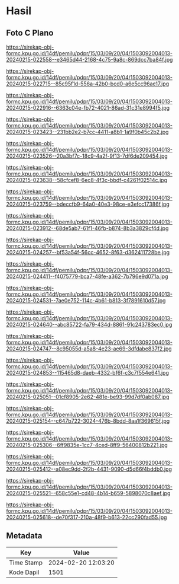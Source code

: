# Hasil

## Foto C Plano

https://sirekap-obj-formc.kpu.go.id/14df/pemilu/pdpr/15/03/09/20/04/1503092004013-20240215-022558--e3465d44-2168-4c75-9a8c-869dcc7ba84f.jpg

https://sirekap-obj-formc.kpu.go.id/14df/pemilu/pdpr/15/03/09/20/04/1503092004013-20240215-022715--85c95f1d-556a-42b0-bcd0-a6e5cc96ae17.jpg

https://sirekap-obj-formc.kpu.go.id/14df/pemilu/pdpr/15/03/09/20/04/1503092004013-20240215-022916--6363c04e-fb72-4021-86ad-31c31e8994f5.jpg

https://sirekap-obj-formc.kpu.go.id/14df/pemilu/pdpr/15/03/09/20/04/1503092004013-20240215-023423--231bb2e2-b7cc-4411-a8b1-1a9f0b45c2b2.jpg

https://sirekap-obj-formc.kpu.go.id/14df/pemilu/pdpr/15/03/09/20/04/1503092004013-20240215-023526--20a3bf7c-18c9-4a2f-9f13-7df6de209454.jpg

https://sirekap-obj-formc.kpu.go.id/14df/pemilu/pdpr/15/03/09/20/04/1503092004013-20240215-023638--58cfcef8-6ec8-4f3c-bbdf-c4261f02514c.jpg

https://sirekap-obj-formc.kpu.go.id/14df/pemilu/pdpr/15/03/09/20/04/1503092004013-20240215-023759--bdeccfb9-64a0-40e3-98ce-e3efcc17386f.jpg

https://sirekap-obj-formc.kpu.go.id/14df/pemilu/pdpr/15/03/09/20/04/1503092004013-20240215-023912--68de5ab7-61f1-46fb-b874-8b3a3829cf4d.jpg

https://sirekap-obj-formc.kpu.go.id/14df/pemilu/pdpr/15/03/09/20/04/1503092004013-20240215-024257--bf53a54f-56cc-4652-8f63-d362411728be.jpg

https://sirekap-obj-formc.kpu.go.id/14df/pemilu/pdpr/15/03/09/20/04/1503092004013-20240215-024411--f4075779-bca7-48fe-a362-7b796e9d071a.jpg

https://sirekap-obj-formc.kpu.go.id/14df/pemilu/pdpr/15/03/09/20/04/1503092004013-20240215-024531--7ae0e752-114c-4b61-b813-3f7891610d57.jpg

https://sirekap-obj-formc.kpu.go.id/14df/pemilu/pdpr/15/03/09/20/04/1503092004013-20240215-024640--abc85722-fa79-434d-8861-91c243783ec0.jpg

https://sirekap-obj-formc.kpu.go.id/14df/pemilu/pdpr/15/03/09/20/04/1503092004013-20240215-024747--8c95055d-a5a8-4e23-ae69-3dfdabe837f2.jpg

https://sirekap-obj-formc.kpu.go.id/14df/pemilu/pdpr/15/03/09/20/04/1503092004013-20240215-024853--115465d8-daeb-4332-bf6f-c3c7f554e641.jpg

https://sirekap-obj-formc.kpu.go.id/14df/pemilu/pdpr/15/03/09/20/04/1503092004013-20240215-025051--01cf8905-2e62-481e-be93-99d7df0ab087.jpg

https://sirekap-obj-formc.kpu.go.id/14df/pemilu/pdpr/15/03/09/20/04/1503092004013-20240215-025154--c647b722-3024-476b-8bdd-8aa1f369615f.jpg

https://sirekap-obj-formc.kpu.go.id/14df/pemilu/pdpr/15/03/09/20/04/1503092004013-20240215-025306--6ff9835e-1cc7-4ced-8ff9-56400812b221.jpg

https://sirekap-obj-formc.kpu.go.id/14df/pemilu/pdpr/15/03/09/20/04/1503092004013-20240215-025412--a08ec9dd-2f2b-4431-9090-d5d66f4bddb0.jpg

https://sirekap-obj-formc.kpu.go.id/14df/pemilu/pdpr/15/03/09/20/04/1503092004013-20240215-025521--658c55e1-cd48-4b14-b659-5898070c8aef.jpg

https://sirekap-obj-formc.kpu.go.id/14df/pemilu/pdpr/15/03/09/20/04/1503092004013-20240215-025618--de70f317-210a-48f9-b613-22cc290fad55.jpg


## Metadata

| Key        | Value               |
| ---------- | ------------------- |
| Time Stamp | 2024-02-20 12:03:20 |
| Kode Dapil | 1501                |



